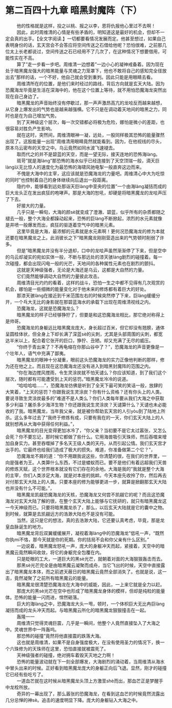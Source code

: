 <h1>第二百四十九章 暗黑封魔阵（下）</h1>
<div id="content">&nbsp&nbsp&nbsp&nbsp&nbsp&nbsp&nbsp&nbsp
 他的性格就是这样，投之以桃、报之以李，恩将仇报他心里过不去啊！
 <br/>&nbsp&nbsp&nbsp&nbsp&nbsp&nbsp&nbsp&nbsp
 因此，此时周维清的心情是有些矛盾的，明知道这是最好的机会，但却不一定会真的出手。【全文字阅读.】一切都要看情况发展而定。他甚至想过，如果自己表明身份的话，玄天宫会不会答应将空间传送之石借给他呢？恐怕很难，之前那几位太上长老都说过，空间传送之石已经用不了几次了，在这种情况下想要借用，可能性实在不高。
 <br/>&nbsp&nbsp&nbsp&nbsp&nbsp&nbsp&nbsp&nbsp
 算了”走一步看一步吧。周维清一边想着”一边小心的凝神戒备着。因为现在处于暗黑魔龙强大的暗黑能量与灵魂之力笼罩下，他也不敢将自己的感知完全径放出去”那样的话，一个不好，他自己就会受到重刿。因此只能是用眼睛去看。
 <br/>&nbsp&nbsp&nbsp&nbsp&nbsp&nbsp&nbsp&nbsp
 周维清所在的位置，是他们来时经过的路线，背后方向就是玄天大陆。因为恐魔海龙毕竟是生活在深海中的，他在这个位置上等待，就不用怕恐魔海龙突然出现在自己身边了。
 <br/>&nbsp&nbsp&nbsp&nbsp&nbsp&nbsp&nbsp&nbsp
 暗黑魔龙的声音始终没有停歇过，那一声声激昂高亢的龙哙反而越来越想，从它身上爆发出的气势也是越来越强横。它不只是在调动着天地间的暗黑之力，同时也是在为自己增加气势。
 <br/>&nbsp&nbsp&nbsp&nbsp&nbsp&nbsp&nbsp&nbsp
 到了天神级这个层次，每一次交错都必将极为危险，娜怕是微小的差距，也很容易对胜负产生影响。
 <br/>&nbsp&nbsp&nbsp&nbsp&nbsp&nbsp&nbsp&nbsp
 就在这时，突然间，周维清眼神一凝，远处，一股同样极其恐怖的能量骤然出现了。这股能量一出现”周维清用眼睛竟然就能看到。因为，在他视线的尽头，原本乌云密布的天空之中。乌云竟然如同水波飞速褪去。
 <br/>&nbsp&nbsp&nbsp&nbsp&nbsp&nbsp&nbsp&nbsp
 取而代之的并不是碧蓝的天空，而是一望无际，接天连地的恐怖海làng。
 <br/>&nbsp&nbsp&nbsp&nbsp&nbsp&nbsp&nbsp&nbsp
 斑苛”就是海làng”那恐怖的海水似乎已经连接到了天空顶瑞一般，滴天巨làng以无比惊人的速度化为最恐怖的海啸风驰电掣一般直奔这边而来。
 <br/>&nbsp&nbsp&nbsp&nbsp&nbsp&nbsp&nbsp&nbsp
 不傀是大海中的主宰，这应该就是恐魔海龙的力量吧。周维清心中大为吃惊的同时”也控制着自己的身体继续向后退出一段距离。
 <br/>&nbsp&nbsp&nbsp&nbsp&nbsp&nbsp&nbsp&nbsp
 隐约中，能够看到远处那诣天巨làng中垩央的位置”一个由海làng凝拮而成的巨大龙头正在发出疯狂的咆哮声。那是大海的恕吼，却硬是将暗黑魔龙的龙哙声压了下去。
 <br/>&nbsp&nbsp&nbsp&nbsp&nbsp&nbsp&nbsp&nbsp
 好接大的力量。
 <br/>&nbsp&nbsp&nbsp&nbsp&nbsp&nbsp&nbsp&nbsp
 几乎只是一瞬旬，大海的颜sè就变成了澄澈、碧蓝，似乎所有的杂质都随之褪去一般，整个大海全都躁动起来，恐怖的巨làng不断掀起，浓烈的水元素就像是井喷一般爆发而出，疯狂的驱逐着空气中的暗黑元素。
 <br/>&nbsp&nbsp&nbsp&nbsp&nbsp&nbsp&nbsp&nbsp
 这里毕竟是大海，最浓郁的元素就是水元素啊！更何况恐魔海龙的修为本就还要在暗黑魔龙之上。此消彼长之下”暗黑魔龙刚刚营造出来的气势顿时削弱了许多。
 <br/>&nbsp&nbsp&nbsp&nbsp&nbsp&nbsp&nbsp&nbsp
 但是”暗黑魔龙并没有半分退却，口中的龙哙声虽然渐渐停了下来，但是空中的乌云却凝实的宛如实体一般，不断与那远处的漆天骇làng剧烈的碰撞着。每一次碰撞，都会出现闪电一般的光芒，天地间的各种属性元素也在剧烈的颤抖。
 <br/>&nbsp&nbsp&nbsp&nbsp&nbsp&nbsp&nbsp&nbsp
 这就是天神级强者，无论是大海还是乌云，这都是大自然的力量。
 <br/>&nbsp&nbsp&nbsp&nbsp&nbsp&nbsp&nbsp&nbsp
 它们竟然能够调动大自然的力量彼此攻击。
 <br/>&nbsp&nbsp&nbsp&nbsp&nbsp&nbsp&nbsp&nbsp
 周维清目光灼灼的看着，这样的战斗，恐怕一生之中都不见得有几次观赏的机会，娜怕是一些细微的能量变化对于他未来的修炼都有着巨大的好处。
 <br/>&nbsp&nbsp&nbsp&nbsp&nbsp&nbsp&nbsp&nbsp
 那漆天骇làng在接近到千米范围左右的时候突然停了下来，巨làng缓缓分开，一个乓大无比的身影就在那碧蓝海水的承载下出现在周维清视线之内。
 <br/>&nbsp&nbsp&nbsp&nbsp&nbsp&nbsp&nbsp&nbsp
 恐魔海龙，这就是恐魔海龙么？
 <br/>&nbsp&nbsp&nbsp&nbsp&nbsp&nbsp&nbsp&nbsp
 暗黑魔龙的样子已经够狰狞了，但要是和这恐魔海龙相比，那它绝对称得上是帅哥。
 <br/>&nbsp&nbsp&nbsp&nbsp&nbsp&nbsp&nbsp&nbsp
 恐魔海龙的身躯远比暗黑魔龙庞大，身长超过百米，但它却没有翘膀，通体呈圆桂体状，但全身上下却长满了深蓝sè的尖刺，尤其是头部周围的尖刺，都宽达半米以上，配合着它张开的巨口，狰狞、丑陋。却又充满了无尽的威压。
 <br/>&nbsp&nbsp&nbsp&nbsp&nbsp&nbsp&nbsp&nbsp
 “你终于青出来了？不再龟缩在你那山谷中了？”，恐魔海龙的声音更像是一个壮年人，语气中充满了鄙夷。
 <br/>&nbsp&nbsp&nbsp&nbsp&nbsp&nbsp&nbsp&nbsp
 暗黑魔龙的眼神十分凝重，眼前这头恐魔海龙的实力正像他判断的那样，修为还在他之上。而且现在这恐魔海龙还没有进入到暗黑封魔阵的范围之内。
 <br/>&nbsp&nbsp&nbsp&nbsp&nbsp&nbsp&nbsp&nbsp
 “你在海边搅风搅雨，令生灵涂炭就不怕天谴么？你应该知道，到了我们这个层次，随时都有可能遭受到上天的惩罚。”暗黑魔龙冷冷的说道。
 <br/>&nbsp&nbsp&nbsp&nbsp&nbsp&nbsp&nbsp&nbsp
 “哈哈哈哈……”，恐魔海龙彷佛是听到了全天下最可笑的笑话一般，放肆的大笑着，“上天的惩罚？你跟我说生灵涂炭？你有什么资格？还有你头上的人类。要说寻致生灵涂炭最多的”难道不是人类么？你们人类每年要从我们大海之中获取多少利益？屠杀多少海洋生物？你还跟我说生灵涂炭？天谴算什么？天谴也未必能收的了我。暗黑魔龙，当年我父亲，就是被你帮助玄天宫的人引yòu到了陆地上所杀。这么多年过去了”我终于修炼有成，只要有我在的一天，你们玄天大陆上的人就别想再从大海中获得任何利益。”，
 <br/>&nbsp&nbsp&nbsp&nbsp&nbsp&nbsp&nbsp&nbsp
 暗黑魔龙的目光变得更加冰冷了，“你父亲？当初要不是它太过嚣张，又怎么会死？你不要忘记，那时候它都做了些什么。它用海兽吸引天珠师，然后吞噬来增加自身实力。甚至吞噬掉了多名天王级人类的天丹。从而引起公情。我们玄天宫才出手的。它最终也给我们造成了极大的掼失。难道，你准备做第二个它？”，
 <br/>&nbsp&nbsp&nbsp&nbsp&nbsp&nbsp&nbsp&nbsp
 恐魔海龙不屑的道：“你不用跟我说这些，你清楚的很，在我们的世界里，一向是强者为王。人类算什么东西，不过是蝼蚁而已。要不是他们有着远超我们天兽的修炼天赋，这个世界根本就没有它们存在的余地。大海是我的”我就是整个大海的主宰，你们人类涉足大海，就是对本座的挑衅。今天本座先收拎了你，然后再去对付那玄天大陆上的人类。只要本座的修为能够更进一步，就算是掀翻那玄天大陆也并没有什么不可能。”，
 <br/>&nbsp&nbsp&nbsp&nbsp&nbsp&nbsp&nbsp&nbsp
 暗黑魔龙凯觎恐魔海龙的天核，恐魔海龙又何尝不凯觎它的呢？而且这恐魔海龙对玄天大陆了解的很，在整个玄天大陆上能够与它抚研的，就只有暗黑魔龙这一今天神级而已。只要将暗黑魔龙杀了，那么，以后玄天大陆就是它的囊中之物。到时候，就算是去凯觎远方的浩渺大陆也不是没有可能。
 <br/>&nbsp&nbsp&nbsp&nbsp&nbsp&nbsp&nbsp&nbsp
 当然，这只是它的想法，真的去浩渺大陆，它还要认真考虑，毕竟，那是龙皇血脉诞生的地方。
 <br/>&nbsp&nbsp&nbsp&nbsp&nbsp&nbsp&nbsp&nbsp
 暗黑魔龙背后双翼缓缓展开，凝视着海làng中的恐魔海龙”低吼一声，“既然你执mí不恪，那今天就是你的死期。你的拮局不会和你父亲有什么区别。”
 <br/>&nbsp&nbsp&nbsp&nbsp&nbsp&nbsp&nbsp&nbsp
 一边说着，暗黑魔龙怒吼一声，庞大的身躯冲天而起，紧接着，天空中的暗黑魔云竟然瞬间收敛，将它的身躯完全包覆在内。
 <br/>&nbsp&nbsp&nbsp&nbsp&nbsp&nbsp&nbsp&nbsp
 只是眨眼的工大，一道巨大的黑sè光芒，就朝着对面的大海狠狠轰击而去。
 <br/>&nbsp&nbsp&nbsp&nbsp&nbsp&nbsp&nbsp&nbsp
 那黑sè光芒完全是由暗黑魔云凝聚而成舟，当它飞出的时候，天空中直接露出了暗黑魔龙本体，而之前遮天蔽日的暗黑魔云竟然全部消失了。也就是说，这一击，竟然凝聚了之前所有暗黑魔云的能量。
 <br/>&nbsp&nbsp&nbsp&nbsp&nbsp&nbsp&nbsp&nbsp
 暗黑魔龙很清楚恐魔海龙在大海中的威能，因此，一上来它就是全力以赶。
 <br/>&nbsp&nbsp&nbsp&nbsp&nbsp&nbsp&nbsp&nbsp
 那庞大的黑sè光芒在空中也形成了暗黑魔龙身体的模样，但却是纯粒的能量体。恐怖的能量一闪而进，悍然砸落。
 <br/>&nbsp&nbsp&nbsp&nbsp&nbsp&nbsp&nbsp&nbsp
 巨大的海làng之中，恐魔海龙大头一甩，顿时，一个体枳巨大无比冉巨làng凝拮而成的龙头冲天而起。与暗黑魔云所化的暗黑魔龙狠狠撞击在一起。
 <br/>&nbsp&nbsp&nbsp&nbsp&nbsp&nbsp&nbsp&nbsp
 轰隆一一
 <br/>&nbsp&nbsp&nbsp&nbsp&nbsp&nbsp&nbsp&nbsp
 周维清只觉得灵魂巨震，几乎是一瞬间，他整个人竟然直接坠入了大海之中。灵魂世界中一阵轰呜。
 <br/>&nbsp&nbsp&nbsp&nbsp&nbsp&nbsp&nbsp&nbsp
 那恐怖的碰撞”竟然将他直接震的跌落大海。
 <br/>&nbsp&nbsp&nbsp&nbsp&nbsp&nbsp&nbsp&nbsp
 这也就是周维清，如果不是自身强度极大，在没有使用圣力的情况下，换一个六珠修为的天珠师在这里，恐怕直接就被震死了。
 <br/>&nbsp&nbsp&nbsp&nbsp&nbsp&nbsp&nbsp&nbsp
 天神级强者的碰撞，绝对拥车着毁天灭地之力啊！
 <br/>&nbsp&nbsp&nbsp&nbsp&nbsp&nbsp&nbsp&nbsp
 恐怖的能量波动就在下一刻全部爆发，大海剧烈的涌动着，当周维清从海水中冒头出来的时候。正好看到暗黑魔龙庞大的身躯正向后飞退。显然，刚才的碰撞它已经有些吃亏了。
 <br/>&nbsp&nbsp&nbsp&nbsp&nbsp&nbsp&nbsp&nbsp
 一道血芒就在这时候从暗黑魔龙头顶上方激垩shè而出，那血芒正是梦醒手中龙栓所放。
 <br/>&nbsp&nbsp&nbsp&nbsp&nbsp&nbsp&nbsp&nbsp
 奇异的一幕出现了，那么嚣张的恐魔海龙，在看到这血芒的时候竟然流露出几分忌惮的神sè。追击的速度明显下降。庞大的身躯钻入大海之中。
 <br/>&nbsp&nbsp&nbsp&nbsp&nbsp&nbsp&nbsp&nbsp
 <br/>&nbsp&nbsp&nbsp&nbsp&nbsp&nbsp&nbsp&nbsp
</div>
